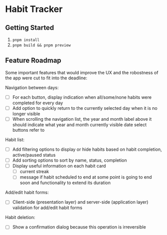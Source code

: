 # Habit Tracker

## Getting Started

1. `pnpm install`
1. `pnpm build && pnpm preview`

## Feature Roadmap

Some important features that would improve the UX and the robostness of the app were cut to fit into the deadline:

Navigation between days:

- [ ] For each button, display indication when all/some/none habits were completed for every day
- [ ] Add option to quickly return to the currently selected day when it is no longer visible
- [ ] When scrolling the navigation list, the year and month label above it should indicate what year and month currently visible date select buttons refer to

Habit list:

- [ ] Add filtering options to display or hide habits based on habit completion, active/paused status
- [ ] Add sorting options to sort by name, status, completion
- [ ] Display useful information on each habit card
  - [ ] current streak
  - [ ] message if habit scheduled to end at some point is going to end soon and functionality to extend its duration

Add/edit habit forms:

- [ ] Client-side (presentation layer) and server-side (application layer) validation for add/edit habit forms

Habit deletion:

- [ ] Show a confirmation dialog because this operation is irreversible
